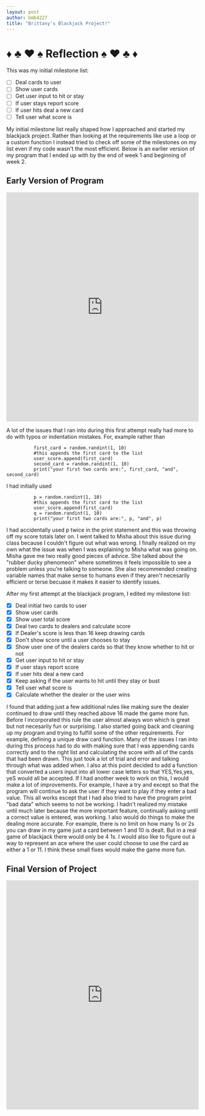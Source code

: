 ```yaml
---
layout: post
author: bmb4227
title: "Brittany's Blackjack Project!"
---
```

# :diamonds: :clubs: :hearts: :spades: Reflection :spades: :hearts: :clubs: :diamonds:

This was my initial milestone list:
- [ ] Deal cards to user
- [ ] Show user cards
- [ ] Get user input to hit or stay
- [ ] If user stays report score
- [ ] If user hits deal a new card
- [ ] Tell user what score is

My initial milestone list really shaped how I approached and started my blackjack project. Rather than looking at the requirements like use a loop or a custom function I instead tried to check off some of the milestones on my list even if my code wasn't the most efficient. Below is an earlier version of my program that I ended up with by the end of week 1 and beginning of week 2.

## Early Version of Program
<iframe src="https://trinket.io/embed/python/c328381de8" width="100%" height="600" frameborder="0" marginwidth="0" marginheight="0" allowfullscreen></iframe>

A lot of the issues that I ran into during this first attempt really had more to do with typos or indentation mistakes. For, example rather than 
```     
          first_card = random.randint(1, 10)
          #this appends the first card to the list
          user_score.append(first_card)
          second_card = random.randint(1, 10)
          print("your first two cards are:", first_card, "and", second_card)
```
I had initially used

```     
          p = random.randint(1, 10)
          #this appends the first card to the list
          user_score.append(first_card)
          q = random.randint(1, 10)
          print("your first two cards are:", p, "and", p)
```
I had accidentally used p twice in the print statement and this was throwing off my score totals later on. I went talked to Misha about this issue during class because I couldn't figure out what was wrong. I finally realized on my own what the issue was when I was explaining to Misha what was going on. Misha gave me two really good pieces of advice. She talked about the "rubber ducky phenomeon" where sometimes it feels impossible to see a problem unless you're talking to someone. She also recommended creating variable names that make sense to humans even if they aren't necesarily efficient or terse becuase it makes it easier to identify issues.

After my first attempt at the blackjack program, I edited my milestone list:

- [x] Deal  initial two cards to user
- [x] Show user cards
- [x] Show user total score
- [x] Deal two cards to dealers and calculate score
- [x] If Dealer's score is less than 16 keep drawing cards
- [x] Don't show score until a user chooses to stay
- [x] Show user one of the dealers cards so that they know whether to hit or not
- [x] Get user input to hit or stay
- [x] If user stays report score
- [x] If user hits deal a new card
- [x] Keep asking if the user wants to hit until they stay or bust
- [x] Tell user what score is
- [x] Calculate whether the dealer or the user wins

I found that adding just a few additional rules like making sure the dealer continued to draw until they reached above 16 made the game more fun. Before I incorporated this rule the user almost always won which is great but not necesarily fun or surprising. I also started going back and cleaning up my program and trying to fulfill some of the other requirements. For example, defining a unique draw card function. Many of the issues I ran into during this process had to do with making sure that I was appending cards correctly and to the right list and calculating the score with all of the cards that had been drawn. This just took a lot of trial and error and talking through what was added when. I also at this point decided to add a function that converted a users input into all lower case letters so that YES,Yes,yes, yeS would all be accepted. If I had another week to work on this, I would make a lot of improvements. For example, I have a try and except so that the program will continue to ask the user if they want to play if they enter a bad value. This all works escept that I had also tried to have the program print "bad data" which seems to not be working. I hadn't realized my mistake until much later because the more important feature, continually asking until a correct value is entered, was working. I also would do things to make the dealing more accurate. For example, there is no limit on how many 1s or 2s you can draw in my game just a card between 1 and 10 is dealt. But in a real game of blackjack there would only be 4 1s. I would also like to figure out a way to represent an ace where the user could choose to use the card as either a 1 or 11. I think these small fixes would make the game more fun. 

## Final Version of Project
<iframe src="https://trinket.io/embed/python/024df48c89" width="100%" height="600" frameborder="0" marginwidth="0" marginheight="0" allowfullscreen></iframe>
